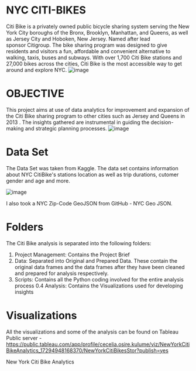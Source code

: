 # NYC CITI-BIKES
Citi Bike is a privately owned public bicycle sharing system serving the New York City boroughs of the Bronx, Brooklyn, Manhattan, and Queens, as well as Jersey City and Hoboken, New Jersey. Named after lead sponsor Citigroup. The bike sharing program was designed to give residents and visitors a fun, affordable and convenient alternative to walking, taxis, buses and subways. With over 1,700 Citi Bike stations and 27,000 bikes across the cities, Citi Bike is the most accessible way to get around and explore NYC.
![image](https://github.com/user-attachments/assets/a8698a57-9e04-4a09-8e6e-29bbf3f9c1a2)

# OBJECTIVE
This project aims at use of data analytics for improvement and  expansion of the Citi Bike sharing program to other cities such as Jersey and Queens in 2013 . The insights gathered are instrumental in guiding the decision-making and strategic planning processes.
![image](https://github.com/user-attachments/assets/6bbee5d5-6525-4980-b5b0-30aa5ad806b3)

# Data Set
The Data Set was taken from Kaggle. The data set contains information about NYC CitiBike's stations location as well as trip durations, cutomer gender and age and more.

![image](https://github.com/user-attachments/assets/ca34717e-ff9a-4c06-946d-5889592ad1a9)

I also took a NYC Zip-Code GeoJSON from GitHub - NYC Geo JSON.

# Folders
The Citi Bike analysis is separated into the following folders:

01. Project Management: Contains the Project Brief 
02. Data: Separated into Original and Prepared Data. These contain the original data frames and the data frames after they have been cleaned and prepared for analysis respectively. 
03. Scripts: Contains all the Python coding involved for the entire analysis process 
0.4 Analysis: Contains the Visualizations used for developing insights

# Visualizations
All the visualizations and some of the analysis can be found on Tableau Public server - https://public.tableau.com/app/profile/cecelia.osire.kulume/viz/NewYorkCitiBikeAnalytics_17294948168370/NewYorkCitiBikesStor?publish=yes

New York Citi Bike Analytics

